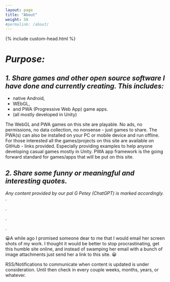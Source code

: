 ```yaml
---
layout: page
title: "About"
weight: 50
#permalink: /about/
---
```

<script src="./scripts/favicon.js"></script>
{% include custom-head.html %} 
<!--<style>
      body {
        background-color: lightblue;
      }
</style> -->


# *Purpose:*

## *1. Share games and other open source software I have done and currently creating. This includes:*
- native Android,     
- WEbGL,
- and PWA (Progressive Web App) game apps.  
- (all mostly developed in Unity)

The WebGL and PWA games on this site are playable. No ads, no permissions, no data collection, no nonsense - just games to share. The PWA(s) can also be installed on your PC or mobile device and run offline. For those interested all the games/projects on this site are available on GitHub - links provided. Especially providing examples to help anyone developing casual games mostly in Unity. PWA app framework is the going forward standard for games/apps that will be put on this site.   

## *2. Share some funny or meaningful and interesting quotes.*
*Any content provided by our pal G Petey (ChatGPT) is marked accordingly.*
.

.

.

.

&#128512;A while ago I promised someone dear to me that I would email her screen shots of my work. I thought it 
would be better to stop procrastinating, get this humble site online, and instead of swamping her email with 
a bunch of image attachments just send her a link to this site. &#128512; 

RSS/Notifications to communicate when content is updated is under consideration.
Until then check in every couple weeks, months, years, or whatever.
<script>
  const myHeading = document.querySelector("h1");
  myHeading.textContent = "About";
</script>